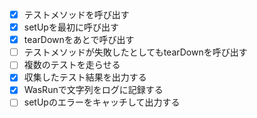 - [x] テストメソッドを呼び出す
- [x] setUpを最初に呼び出す
- [x] tearDownをあとで呼び出す
- [ ] テストメソッドが失敗したとしてもtearDownを呼び出す
- [ ] 複数のテストを走らせる
- [x] 収集したテスト結果を出力する
- [x] WasRunで文字列をログに記録する
- [ ] setUpのエラーをキャッチして出力する
